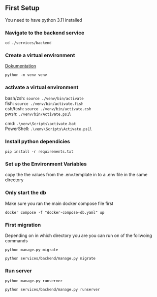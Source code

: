 

## First Setup

You need to have python 3.11 installed

### Navigate to the backend service
```
cd ./services/backend
```

### Create a virtual environment
[Dokumentation](https://docs.python.org/3/library/venv.html)

```
python -m venv venv
```
### activate a virtual environment
bash/zsh:   `source ./venv/bin/activate`\
fish:       `source ./venv/bin/activate.fish`\
csh/tcsh:   `source ./venv/bin/activate.csh`\
pwsh:       `./venv/bin/Activate.ps1`\

cmd:        `.\venv\Scripts\activate.bat`\
PowerShell: `.\venv\Scripts\Activate.ps1`\

### Install python dependicies

```
pip install -r requirements.txt
```

### Set up the Environment Variables

copy the the values from the .env.template in to a .env file in the same directory

### Only start the db

Make sure you ran the main docker compose file first

`docker compose -f "docker-compose-db.yaml" up`


### First migration

Depending on in which directory you are you can run on of the follwoing commands
```
python manage.py migrate

python services/backend/manage.py migrate
```

### Run server

```
python manage.py runserver

python services/backend/manage.py runserver
```